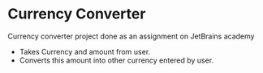 # Currency Converter
Currency converter project done as an assignment on JetBrains academy
- Takes Currency and amount from user.
- Converts this amount into other currency entered by user.
